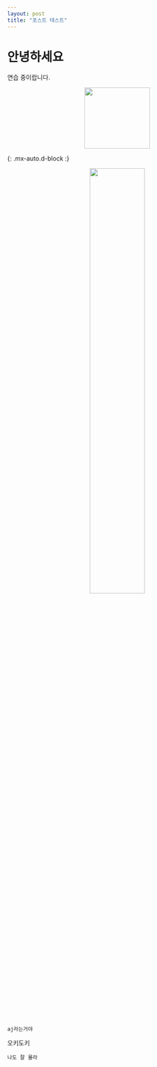 ```yaml
---
layout: post
title: "포스트 테스트"
---
```


# 안녕하세요

연습 중이랍니다.

<p align="center"><img src="../assets/img/hello_world.jpeg" width="150" height="140"/></p>

{: .mx-auto.d-block :}

  <!-- ![x](../assets/img/hello_world.jpeg){: .mx-auto.d-block :} -->

<center><img src="../assets/img/hello_world.jpeg" width="50%"/></center>

    aj라는거야

오키도키

```
나도 잘 몰라
```
